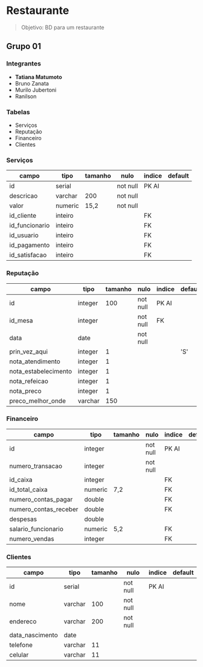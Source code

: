 # Restaurante

> Objetivo: BD para um restaurante

## Grupo 01

### Integrantes

- **Tatiana Matumoto**
- Bruno Zanata
- Murilo Jubertoni
- Ranilson

### Tabelas

- Serviços
- Reputação
- Financeiro
- Clientes

### Serviços

| campo          | tipo    | tamanho | nulo     | indice | default |
| -------------- | ------- | ------- | -------- | ------ | ------- |
| id             | serial  |         | not null | PK AI  |         |
| descricao      | varchar | 200     | not null |        |         |
| valor          | numeric | 15,2    | not null |        |         |
| id_cliente     | inteiro |         |          | FK     |         |
| id_funcionario | inteiro |         |          | FK     |         |
| id_usuario     | inteiro |         |          | FK     |         |
| id_pagamento   | inteiro |         |          | FK     |         |
| id_satisfacao  | inteiro |         |          | FK     |         |

### Reputação

| campo                | tipo    | tamanho | nulo     | indice | default |
| -------------------- | ------- | ------- | -------- | ------ | ------- |
| id                   | integer | 100     | not null | PK AI  |         |
| id_mesa              | integer |         | not null | FK     |         |
| data                 | date    |         | not null |        |         |
| prin_vez_aqui        | integer | 1       |          |        | 'S'     |
| nota_atendimento     | integer | 1       |          |        |         |
| nota_estabelecimento | integer | 1       |          |        |         |
| nota_refeicao        | integer | 1       |          |        |         |
| nota_preco           | integer | 1       |          |        |         |
| preco_melhor_onde    | varchar | 150     |          |        |         |

### Financeiro

| campo                 | tipo    | tamanho | nulo     | indice | default |
| --------------------- | ------- | ------- | -------- | ------ | ------- |
| id                    | integer |         | not null | PK AI  |         |
| numero_transacao      | integer |         | not null |        |         |
| id_caixa              | integer |         |          | FK     |         |
| id_total_caixa        | numeric | 7,2     |          | FK     |         |
| numero_contas_pagar   | double  |         |          | FK     |         |
| numero_contas_receber | double  |         |          | FK     |         |
| despesas              | double  |         |          |        |         |
| salario_funcionario   | numeric | 5,2     |          | FK     |         |
| numero_vendas         | integer |         |          | FK     |         |

### Clientes

| campo           | tipo    | tamanho | nulo     | indice | default |
| --------------- | ------- | ------- | -------- | ------ | ------- |
| id              | serial  |         | not null | PK AI  |         |
| nome            | varchar | 100     | not null |        |         |
| endereco        | varchar | 200     | not null |        |         |
| data_nascimento | date    |         |          |        |         |
| telefone        | varchar | 11      |          |        |         |
| celular         | varchar | 11      |          |        |         |
